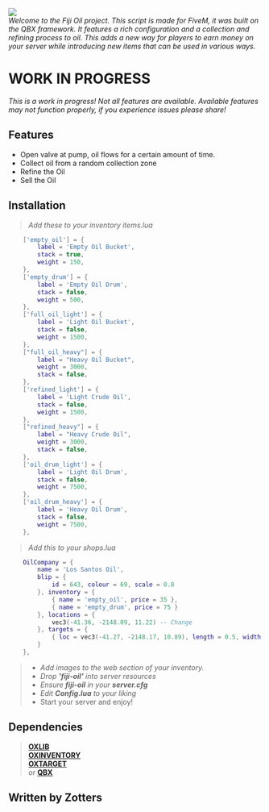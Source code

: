 

![](https://i.ibb.co/YTKXfNVK/Fiji-Oil20.png)  
*Welcome to the Fiji Oil project. This script is made for FiveM, it was built on the QBX framework. It features a rich configuration and a collection and refining process to oil. This adds a new way for players to earn money on your server while introducing new items that can be used in various ways.*

# WORK IN PROGRESS
*This is a work in progress! Not all features are available. Available features may not function properly, if you experience issues please share!*

## Features
* Open valve at pump, oil flows for a certain amount of time.
* Collect oil from a random collection zone
* Refine the Oil
* Sell the Oil



## Installation
>*Add these to your inventory items.lua*
```lua
    ['empty_oil'] = {
        label = 'Empty Oil Bucket',
        stack = true,
        weight = 150,
    },
    ['empty_drum'] = {
        label = 'Empty Oil Drum',
        stack = false,
        weight = 500,
    },
    ['full_oil_light'] = {
        label = 'Light Oil Bucket',
        stack = false,
        weight = 1500,
    },
    ["full_oil_heavy"] = {
        label = "Heavy Oil Bucket",
        weight = 3000,
        stack = false,
    },
    ['refined_light'] = {
        label = 'Light Crude Oil',
        stack = false,
        weight = 1500,
    },
    ["refined_heavy"] = {
        label = "Heavy Crude Oil",
        weight = 3000,
        stack = false,
    },
    ['oil_drum_light'] = {
        label = 'Light Oil Drum',
        stack = false,
        weight = 7500,
    },
    ['oil_drum_heavy'] = {
        label = 'Heavy Oil Drum',
        stack = false,
        weight = 7500,
    },
```  
>*Add this to your shops.lua*  
```lua
	OilCompany = {
		name = 'Los Santos Oil',
		blip = {
			id = 643, colour = 69, scale = 0.8
		}, inventory = {
			{ name = 'empty_oil', price = 35 },
            { name = 'empty_drum', price = 75 }
		}, locations = {
			vec3(-41.36, -2148.09, 11.22) -- Change
		}, targets = {
			{ loc = vec3(-41.27, -2148.17, 10.89), length = 0.5, width = 3.0, heading = 270.0, minZ = 30.5, maxZ = 32.0, distance = 3 }
		}
	},
```
>* *Add images to the web section of your inventory.*  
>* *Drop **'fiji-oil'** into server resources*  
>* *Ensure **fiji-oil** in your **server.cfg***  
>* *Edit **Config.lua** to your liking*
>* Start your server and enjoy!

## Dependencies
> **[OXLIB](https://overextended.dev)**  
> **[OXINVENTORY](https://overextended.dev)**  
> **[OXTARGET](https://overextended.dev)**   
>  *or* **[QBX](https://www.qbox.re)**

## Written by Zotters
